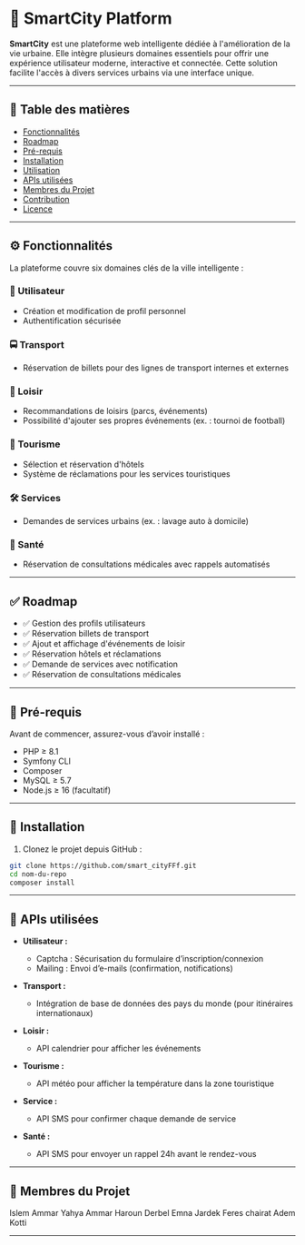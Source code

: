 # 🌆 SmartCity Platform

**SmartCity** est une plateforme web intelligente dédiée à l'amélioration de la vie urbaine. Elle intègre plusieurs domaines essentiels pour offrir une expérience utilisateur moderne, interactive et connectée. Cette solution facilite l'accès à divers services urbains via une interface unique.

---

## 📑 Table des matières

- [Fonctionnalités](#fonctionnalités)
- [Roadmap](#roadmap)
- [Pré-requis](#pré-requis)
- [Installation](#installation)
- [Utilisation](#utilisation)
- [APIs utilisées](#apis-utilisées)
- [Membres du Projet](#membres-du-projet)
- [Contribution](#contribution)
- [Licence](#licence)

---

## ⚙️ Fonctionnalités

La plateforme couvre six domaines clés de la ville intelligente :

### 👤 Utilisateur
- Création et modification de profil personnel
- Authentification sécurisée

### 🚍 Transport
- Réservation de billets pour des lignes de transport internes et externes

### 🎡 Loisir
- Recommandations de loisirs (parcs, événements)
- Possibilité d'ajouter ses propres événements (ex. : tournoi de football)

### 🏨 Tourisme
- Sélection et réservation d'hôtels
- Système de réclamations pour les services touristiques

### 🛠️ Services
- Demandes de services urbains (ex. : lavage auto à domicile)

### 🏥 Santé
- Réservation de consultations médicales avec rappels automatisés

---

## ✅ Roadmap

- ✅ Gestion des profils utilisateurs
- ✅ Réservation billets de transport
- ✅ Ajout et affichage d'événements de loisir
- ✅ Réservation hôtels et réclamations
- ✅ Demande de services avec notification
- ✅ Réservation de consultations médicales

---

## 🧰 Pré-requis

Avant de commencer, assurez-vous d’avoir installé :

- PHP ≥ 8.1
- Symfony CLI
- Composer
- MySQL ≥ 5.7
- Node.js ≥ 16 (facultatif)

---

## 🚀 Installation

1. Clonez le projet depuis GitHub :

```bash
git clone https://github.com/smart_cityFFf.git
cd nom-du-repo
composer install
```

---

## 🔌 APIs utilisées

- **Utilisateur :**
  - Captcha : Sécurisation du formulaire d’inscription/connexion
  - Mailing : Envoi d’e-mails (confirmation, notifications)

- **Transport :**
  - Intégration de base de données des pays du monde (pour itinéraires internationaux)

- **Loisir :**
  - API calendrier pour afficher les événements

- **Tourisme :**
  - API météo pour afficher la température dans la zone touristique

- **Service :**
  - API SMS pour confirmer chaque demande de service

- **Santé :**
  - API SMS pour envoyer un rappel 24h avant le rendez-vous

---

## 👥 Membres du Projet

Islem Ammar
Yahya Ammar
Haroun Derbel
Emna Jardek
Feres chairat
Adem Kotti

---

